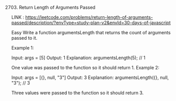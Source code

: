 2703. Return Length of Arguments Passed

LINK : https://leetcode.com/problems/return-length-of-arguments-passed/description/?envType=study-plan-v2&envId=30-days-of-javascript

Easy
Write a function argumentsLength that returns the count of arguments passed to it.
 

Example 1:

Input: args = [5]
Output: 1
Explanation:
argumentsLength(5); // 1

One value was passed to the function so it should return 1.
Example 2:

Input: args = [{}, null, "3"]
Output: 3
Explanation: 
argumentsLength({}, null, "3"); // 3

Three values were passed to the function so it should return 3.